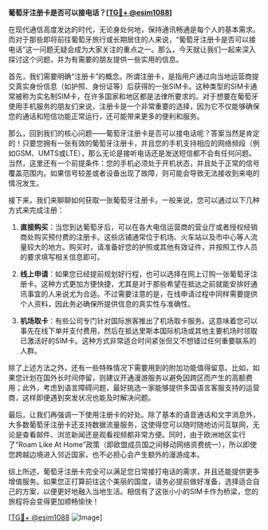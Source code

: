 **葡萄牙注册卡是否可以接电话？[[TG💪+ @esim1088](https://t.me/s/esim1088)]**

在现代通信高度发达的时代，无论身处何地，保持通讯畅通是每个人的基本需求。而对于那些即将前往葡萄牙旅行或长期居住的人来说，“葡萄牙注册卡是否可以接电话”这一问题无疑会成为大家关注的重点之一。那么，今天就让我们一起来深入探讨这个问题，并为有需要的朋友提供一些实用的信息。

首先，我们需要明确“注册卡”的概念。所谓注册卡，是指用户通过向当地运营商提交真实身份信息（如护照、身份证等）后获得的一张SIM卡。这种类型的SIM卡通常被称为实名制SIM卡，在许多国家和地区都是法律所要求的。对于想要在葡萄牙使用手机服务的朋友们来说，注册卡是一个非常重要的选择，因为它不仅能够确保您的通话和短信功能正常运行，还可能带来更多的便利和服务。

那么，回到我们的核心问题——葡萄牙注册卡是否可以接电话呢？答案当然是肯定的！只要您拥有一张有效的葡萄牙注册卡，并且您的手机支持相应的网络频段（例如GSM、UMTS或LTE），那么无论是接听电话还是发送短信都不会有任何问题。当然，这里还有一个前提条件：您的手机必须处于开机状态，并且处于正常的信号覆盖范围内。如果信号较差或者设备出现了故障，则可能会导致无法接收到来电的情况发生。

接下来，我们来聊聊如何获取一张葡萄牙注册卡。一般来说，您可以通过以下几种方式来完成注册：

1. **直接购买**：当您到达葡萄牙后，可以在各大电信运营商的营业厅或者授权经销商处购买预付费的注册卡。这些店铺通常位于机场、火车站以及市中心等人流量较大的地方。购买时，请准备好您的护照或其他有效证件，并按照工作人员的要求填写相关信息即可。

2. **线上申请**：如果您已经提前规划好行程，也可以选择在网上订购一张葡萄牙注册卡。这种方式更加方便快捷，尤其是对于那些希望在抵达之前就能安排好通讯事宜的人来说尤为合适。不过需要注意的是，在线申请过程中同样需要提供个人资料，因此务必确保所提供信息的真实性与准确性。

3. **机场取卡**：有些公司专门针对国际旅客推出了机场取卡服务。这意味着您可以事先在线下单并支付费用，然后在抵达里斯本国际机场或其他主要机场时领取已激活好的SIM卡。这种方式非常适合时间紧张但又不想错过任何重要联系的人群。

除了上述方法之外，还有一些特殊情况下需要用到的附加功能值得留意。比如，如果您计划在国外长时间停留，则建议开通漫游服务以避免因跨区而产生的高额费用；此外，考虑到语言障碍问题，最好挑选一家能够提供多国语言客服支持的运营商，这样即便遇到突发状况也能及时解决问题。

最后，让我们再强调一下使用注册卡的好处。除了基本的语音通话和文字消息外，大多数葡萄牙注册卡还支持数据流量服务，这使得您可以随时随地访问互联网，无论是查看邮件、浏览新闻还是观看视频都非常方便。同时，由于欧洲地区实行了“Roam Like At Home”政策（即欧盟成员国之间移动网络资费统一），所以即使您跨越边境进入邻近国家，也不必担心会产生额外的漫游成本。

综上所述，葡萄牙注册卡完全可以满足您日常接打电话的需求，并且还能提供更多增值服务。如果您正打算前往这个美丽的国度，请务必提前做好准备，选择适合自己的方案，以便更好地融入当地生活。相信有了这张小小的SIM卡作为桥梁，您的旅程将会变得更加顺畅愉快！

[[TG💪+ @esim1088](https://t.me/s/esim1088) ![Image](https://i.postimg.cc/4NQfJmqS/Snipaste-2025-05-13-00-14-12.png)]